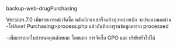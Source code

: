 backup-web-drugPurchasing

Version.7.0
เพิ่มรายการหน้าจัดซื้อ หลังเบิกยาเสสร็จแล้วทุกหน่วยเบิก จะประมวลผลผ่าน
-โฟล์เดอร์ Purchasing>process.php แล้วบันทึกลงฐานข้อมูลตาราง processed

-เพิ่มการออกใบกำหนดคุณลักษณะ โดยแยก การจัดซื้อ GPO  และ บริษัททั่วไปได้
